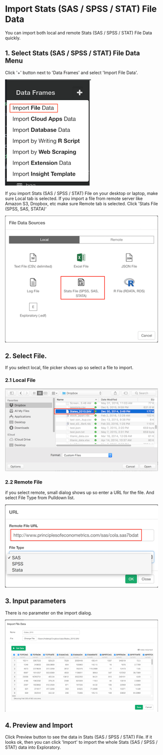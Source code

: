 # Import Stats (SAS / SPSS / STAT) File Data

You can import both local and remote Stats (SAS / SPSS / STAT) File Data quickly.

## 1. Select Stats (SAS / SPSS / STAT) File Data Menu

Click '+' button next to 'Data Frames' and select 'Import File Data'.

![](images/import-file-data.png)

If you import Stats (SAS / SPSS / STAT) File on your desktop or laptop, make sure Local tab is selected. If you import a file from remote server like Amazon S3, Dropbox, etc make sure Remote tab is selected. Click 'Stats File (SPSS, SAS, STATA)'

![](images/stats-select.png)

## 2. Select File.
If you select local, file picker shows up so select a file to import.
### 2.1 Local File

![](images/local-file-picker-stats.png)

### 2.2 Remote File
if you select remote, small dialog shows up so enter a URL for the file. And select File Type from Pulldown list.

![](images/import-remote-stats-url.png)


## 3. Input parameters

There is no parameter on the import dialog.

![](images/import-stats-dialog.png)


## 4. Preview and Import

Click Preview button to see the data in Stats (SAS / SPSS / STAT) File. If it looks ok, then you can click 'Import' to import the whole Stats (SAS / SPSS / STAT) data into Exploratory.
